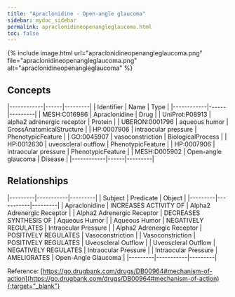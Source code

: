 ```yaml
---
title: "Apraclonidine - Open-angle glaucoma"
sidebar: mydoc_sidebar
permalink: apraclonidineopenangleglaucoma.html
toc: false 
---
```


{% include image.html url="apraclonidineopenangleglaucoma.png" file="apraclonidineopenangleglaucoma.png" alt="apraclonidineopenangleglaucoma" %}

## Concepts

|------------|------|---------|
| Identifier | Name | Type    |
|------------|------|---------|
| MESH:C016986 | Apraclonidine | Drug |
| UniProt:P08913 | alpha2 adrenergic receptor | Protein |
| UBERON:0001796 | aqueous humor | GrossAnatomicalStructure |
| HP:0007906 | intraocular pressure | PhenotypicFeature |
| GO:0045907 | vasoconstriction | BiologicalProcess |
| HP:0012630 | uveoscleral outflow | PhenotypicFeature |
| HP:0007906 | intraocular pressure | PhenotypicFeature |
| MESH:D005902 | Open-angle glaucoma | Disease |
|------------|------|---------|

## Relationships

|---------|-----------|---------|
| Subject | Predicate | Object  |
|---------|-----------|---------|
| Apraclonidine | INCREASES ACTIVITY OF | Alpha2 Adrenergic Receptor |
| Alpha2 Adrenergic Receptor | DECREASES SYNTHESIS OF | Aqueous Humor |
| Aqueous Humor | NEGATIVELY REGULATES | Intraocular Pressure |
| Alpha2 Adrenergic Receptor | POSITIVELY REGULATES | Vasoconstriction |
| Vasoconstriction | POSITIVELY REGULATES | Uveoscleral Outflow |
| Uveoscleral Outflow | NEGATIVELY REGULATES | Intraocular Pressure |
| Intraocular Pressure | AMELIORATES | Open-Angle Glaucoma |
|---------|-----------|---------|

Reference: [https://go.drugbank.com/drugs/DB00964#mechanism-of-action](https://go.drugbank.com/drugs/DB00964#mechanism-of-action){:target="_blank"}